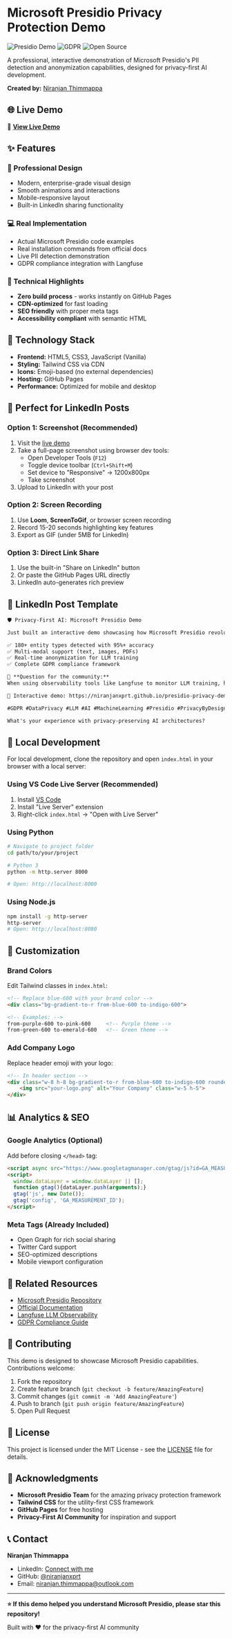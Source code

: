 # Microsoft Presidio Privacy Protection Demo

![Presidio Demo](https://img.shields.io/badge/Presidio-Privacy%20First-blue)
![GDPR](https://img.shields.io/badge/GDPR-Compliant-green)
![Open Source](https://img.shields.io/badge/Open%20Source-MIT-orange)

A professional, interactive demonstration of Microsoft Presidio's PII detection and anonymization capabilities, designed for privacy-first AI development.

**Created by:** [Niranjan Thimmappa](https://github.com/niranjanxprt)

## 🌐 Live Demo
🔗 **[View Live Demo](https://niranjanxprt.github.io/presidio-privacy-demo)**

## ✨ Features

### 🎨 Professional Design
- Modern, enterprise-grade visual design
- Smooth animations and interactions
- Mobile-responsive layout
- Built-in LinkedIn sharing functionality

### 💻 Real Implementation
- Actual Microsoft Presidio code examples
- Real installation commands from official docs
- Live PII detection demonstration
- GDPR compliance integration with Langfuse

### 🔧 Technical Highlights
- **Zero build process** - works instantly on GitHub Pages
- **CDN-optimized** for fast loading
- **SEO friendly** with proper meta tags
- **Accessibility compliant** with semantic HTML

## 🚀 Technology Stack
- **Frontend:** HTML5, CSS3, JavaScript (Vanilla)
- **Styling:** Tailwind CSS via CDN
- **Icons:** Emoji-based (no external dependencies)
- **Hosting:** GitHub Pages
- **Performance:** Optimized for mobile and desktop

## 📱 Perfect for LinkedIn Posts

### Option 1: Screenshot (Recommended)
1. Visit the [live demo](https://niranjanxprt.github.io/presidio-privacy-demo)
2. Take a full-page screenshot using browser dev tools:
   - Open Developer Tools (`F12`)
   - Toggle device toolbar (`Ctrl+Shift+M`)  
   - Set device to "Responsive" → 1200x800px
   - Take screenshot
3. Upload to LinkedIn with your post

### Option 2: Screen Recording
1. Use **Loom**, **ScreenToGif**, or browser screen recording
2. Record 15-20 seconds highlighting key features
3. Export as GIF (under 5MB for LinkedIn)

### Option 3: Direct Link Share
1. Use the built-in "Share on LinkedIn" button
2. Or paste the GitHub Pages URL directly
3. LinkedIn auto-generates rich preview

## 🎯 LinkedIn Post Template

```markdown
🛡️ Privacy-First AI: Microsoft Presidio Demo

Just built an interactive demo showcasing how Microsoft Presidio revolutionizes PII protection in AI pipelines:

✅ 180+ entity types detected with 95%+ accuracy
✅ Multi-modal support (text, images, PDFs)  
✅ Real-time anonymization for LLM training
✅ Complete GDPR compliance framework

🤔 **Question for the community:**
When using observability tools like Langfuse to monitor LLM training, how do you balance detailed performance insights with GDPR's data minimization principle?

🔗 Interactive demo: https://niranjanxprt.github.io/presidio-privacy-demo

#GDPR #DataPrivacy #LLM #AI #MachineLearning #Presidio #PrivacyByDesign #OpenSource #PresidioDemo

What's your experience with privacy-preserving AI architectures? 
```

## 🔧 Local Development

For local development, clone the repository and open `index.html` in your browser with a local server:

### Using VS Code Live Server (Recommended)
1. Install [VS Code](https://code.visualstudio.com/)
2. Install "Live Server" extension
3. Right-click `index.html` → "Open with Live Server"

### Using Python
```bash
# Navigate to project folder
cd path/to/your/project

# Python 3
python -m http.server 8000

# Open: http://localhost:8000
```

### Using Node.js
```bash
npm install -g http-server
http-server
# Open: http://localhost:8080
```

## 🎨 Customization

### Brand Colors
Edit Tailwind classes in `index.html`:
```html
<!-- Replace blue-600 with your brand color -->
<div class="bg-gradient-to-r from-blue-600 to-indigo-600">

<!-- Examples: -->
from-purple-600 to-pink-600     <!-- Purple theme -->
from-green-600 to-emerald-600   <!-- Green theme -->
```

### Add Company Logo
Replace header emoji with your logo:
```html
<!-- In header section -->
<div class="w-8 h-8 bg-gradient-to-r from-blue-600 to-indigo-600 rounded-lg flex items-center justify-center">
    <img src="your-logo.png" alt="Your Company" class="w-5 h-5">
</div>
```

## 📊 Analytics & SEO

### Google Analytics (Optional)
Add before closing `</head>` tag:
```html
<script async src="https://www.googletagmanager.com/gtag/js?id=GA_MEASUREMENT_ID"></script>
<script>
  window.dataLayer = window.dataLayer || [];
  function gtag(){dataLayer.push(arguments);}
  gtag('js', new Date());
  gtag('config', 'GA_MEASUREMENT_ID');
</script>
```

### Meta Tags (Already Included)
- Open Graph for rich social sharing
- Twitter Card support
- SEO-optimized descriptions
- Mobile viewport configuration

## 🔗 Related Resources
- [Microsoft Presidio Repository](https://github.com/microsoft/presidio)
- [Official Documentation](https://microsoft.github.io/presidio/)
- [Langfuse LLM Observability](https://langfuse.com/)
- [GDPR Compliance Guide](https://gdpr.eu/)

## 🤝 Contributing

This demo is designed to showcase Microsoft Presidio capabilities. Contributions welcome:

1. Fork the repository
2. Create feature branch (`git checkout -b feature/AmazingFeature`)
3. Commit changes (`git commit -m 'Add AmazingFeature'`)
4. Push to branch (`git push origin feature/AmazingFeature`)
5. Open Pull Request

## 📄 License

This project is licensed under the MIT License - see the [LICENSE](LICENSE) file for details.

## 🙏 Acknowledgments

- **Microsoft Presidio Team** for the amazing privacy protection framework
- **Tailwind CSS** for the utility-first CSS framework
- **GitHub Pages** for free hosting
- **Privacy-First AI Community** for inspiration and support

## 📞 Contact

**Niranjan Thimmappa**
- LinkedIn: [Connect with me](https://linkedin.com/in/niranjan-thimmappa)
- GitHub: [@niranjanxprt](https://github.com/niranjanxprt)
- Email: [niranjan.thimmappa@outlook.com](mailto:niranjan.thimmappa@outlook.com)

---

**⭐ If this demo helped you understand Microsoft Presidio, please star this repository!**

Built with ❤️ for the privacy-first AI community